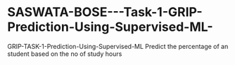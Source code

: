 # SASWATA-BOSE---Task-1-GRIP-Prediction-Using-Supervised-ML-
GRIP-TASK-1-Prediction-Using-Supervised-ML Predict the percentage of an student based on the no of study hours
